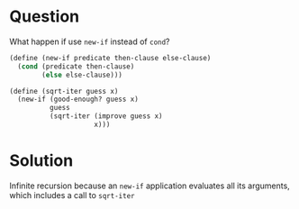# Question

What happen if use `new-if` instead of `cond`?

```scm
(define (new-if predicate then-clause else-clause)
  (cond (predicate then-clause)
        (else else-clause)))

(define (sqrt-iter guess x)
  (new-if (good-enough? guess x)
          guess
          (sqrt-iter (improve guess x)
                     x)))
```

# Solution

Infinite recursion because an `new-if` application evaluates all its arguments, which includes a call to `sqrt-iter`

